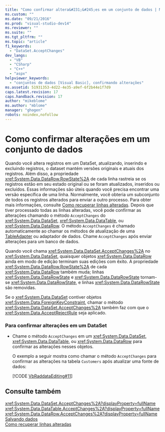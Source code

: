 ```yaml
---
title: "Como confirmar altera&#231;&#245;es em um conjunto de dados | Microsoft Docs"
ms.custom: ""
ms.date: "09/21/2016"
ms.prod: "visual-studio-dev14"
ms.reviewer: ""
ms.suite: ""
ms.tgt_pltfrm: ""
ms.topic: "article"
f1_keywords: 
  - "DataSet.AcceptChanges"
dev_langs: 
  - "VB"
  - "CSharp"
  - "C++"
  - "aspx"
helpviewer_keywords: 
  - "conjuntos de dados [Visual Basic], confirmando alterações"
ms.assetid: 51931353-4d22-4e35-a9ef-6f2b44e1f7d9
caps.latest.revision: 17
caps.handback.revision: 17
author: "mikeblome"
ms.author: "mblome"
manager: "ghogen"
robots: noindex,nofollow
---
```

# Como confirmar altera&#231;&#245;es em um conjunto de dados
Quando você altera registros em um DataSet, atualizando, inserindo e excluindo registros, o dataset mantém versões originais e atuais dos registros.  Além disso, a propriedade <xref:System.Data.DataRow.RowState%2A> de cada linha rastreia se os registros estão em seu estado original ou se foram atualizados, inseridos ou excluídos.  Essas informações são úteis quando você precisa encontrar uma versão específica de uma linha.  Normalmente, você obteria um subconjunto de todos os registros alterados para enviar a outro processo.  Para obter mais informações, consulte [Como recuperar linhas alteradas](../Topic/How%20to:%20Retrieve%20Changed%20Rows.md).  Depois que tiver processado todas as linhas alteradas, você pode confirmar as alterações chamando o método `AcceptChanges` do <xref:System.Data.DataSet>, <xref:System.Data.DataTable>, ou <xref:System.Data.DataRow>.  O método `AcceptChanges` é chamado automaticamente ao chamar os métodos de atualização de uma [TableAdapter](../data-tools/tableadapter-overview.md) ou adaptador de dados.  Chame `AcceptChanges` após enviar alterações para um banco de dados.  
  
 Quando você chama <xref:System.Data.DataSet.AcceptChanges%2A> no <xref:System.Data.DataSet>, quaisquer objetos <xref:System.Data.DataRow> ainda em modo de edição terminam suas edições com êxito.  A propriedade <xref:System.Data.DataRow.RowState%2A> de cada <xref:System.Data.DataRow> também muda; linhas <xref:System.Data.DataRowState> e <xref:System.Data.DataRowState> tornam\-se <xref:System.Data.DataRowState>, e linhas <xref:System.Data.DataRowState> são removidas.  
  
 Se o <xref:System.Data.DataSet> contiver objetos <xref:System.Data.ForeignKeyConstraint>, chamar o método <xref:System.Data.DataSet.AcceptChanges%2A> também faz com que o <xref:System.Data.AcceptRejectRule> seja aplicado.  
  
### Para confirmar alterações em um DataSet  
  
-   Chame o método `AcceptChanges` em um <xref:System.Data.DataSet>, <xref:System.Data.DataTable>, ou <xref:System.Data.DataRow> para confirmar as alterações nesses objetos.  
  
     O exemplo a seguir mostra como chamar o método `AcceptChanges` para confirmar as alterações na tabela `Customers` após atualizar uma fonte de dados:  
  
     [!CODE [VbRaddataEditing#11](../CodeSnippet/VS_Snippets_VBCSharp/VbRaddataEditing#11)]  
  
## Consulte também  
 <xref:System.Data.DataSet.AcceptChanges%2A?displayProperty=fullName>   
 <xref:System.Data.DataTable.AcceptChanges%2A?displayProperty=fullName>   
 <xref:System.Data.DataRow.AcceptChanges%2A?displayProperty=fullName>   
 [Salvando dados](../data-tools/saving-data.md)   
 [Como recuperar linhas alteradas](../Topic/How%20to:%20Retrieve%20Changed%20Rows.md)